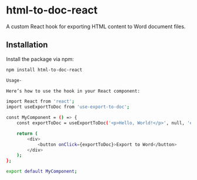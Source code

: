 # html-to-doc-react

A custom React hook for exporting HTML content to Word document files.

## Installation

Install the package via npm:

```bash
npm install html-to-doc-react

Usage- 

Here’s how to use the hook in your React component:

import React from 'react';
import useExportToDoc from 'use-export-to-doc';

const MyComponent = () => {
    const exportToDoc = useExportToDoc('<p>Hello, World!</p>', null, 'example.doc');

    return (
        <div>
            <button onClick={exportToDoc}>Export to Word</button>
        </div>
    );
};

export default MyComponent;

